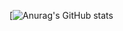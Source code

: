 [![Anurag's GitHub stats](https://github-readme-stats.vercel.app/api?username=WallisonLima&count_private=true&show_icons=true&theme=radical)
